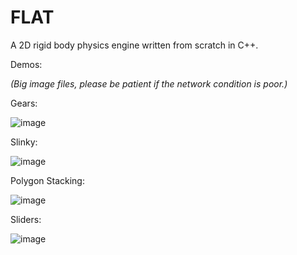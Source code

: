 
# FLAT
A 2D rigid body physics engine written from scratch in C++.

Demos:

*(Big image files, please be patient if the network condition is poor.)*

Gears:

![image](https://github.com/IteratorAdvance/FLAT/raw/master/Demo/gears.gif)

Slinky:

![image](https://github.com/IteratorAdvance/FLAT/raw/master/Demo/slinky.gif)

Polygon Stacking:

![image](https://github.com/IteratorAdvance/FLAT/raw/master/Demo/stack.gif)

Sliders:

![image](https://github.com/IteratorAdvance/FLAT/raw/master/Demo/sliders.gif)


